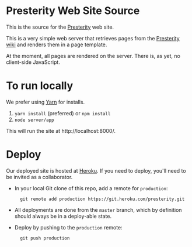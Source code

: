 # Presterity Web Site Source

This is the source for the [Presterity](https://presterity.org/) web site.

This is a very simple web server that retrieves pages from the
[Presterity wiki](https://presterity.atlassian.net/wiki/discover/all-updates)
and renders them in a page template.

At the moment, all pages are rendered on the server. There is, as yet, no
client-side JavaScript.

# To run locally

We prefer using [Yarn](https://yarnpkg.com/) for installs.

1. `yarn install` (preferred) or `npm install`
2. `node server/app`

This will run the site at http://localhost:8000/.

# Deploy

Our deployed site is hosted at [Heroku](https://dashboard.heroku.com/apps/presterity).
If you need to deploy, you'll need to be invited as a collaborator.

* In your local Git clone of this repo, add a remote for `production`:

        git remote add production https://git.heroku.com/presterity.git

* All deployments are done from the `master` branch, which by definition should
  always be in a deploy-able state.

* Deploy by pushing to the `production` remote:

        git push production
